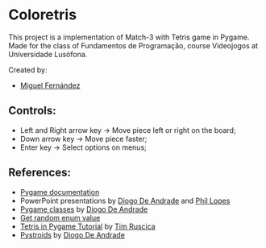 # Coloretris

This project is a implementation of Match-3 with Tetris game in Pygame.<br> Made for the class of Fundamentos de Programação, course Videojogos at Universidade Lusófona.<br>

Created by:
- [Miguel Fernández](https://github.com/MizuRyujin)

## Controls:
- Left and Right arrow key -> Move piece left or right on the board;
- Down arrow key -> Move piece faster;
- Enter key -> Select options on menus;

## References:
- [Pygame documentation](https://www.pygame.org/docs/)
- PowerPoint presentations by [Diogo De Andrade](https://github.com/DiogoDeAndrade) and [Phil Lopes](https://github.com/WorshipCookies)
- [Pygame classes](https://www.youtube.com/watch?v=7iZ5cJGjcgU&list=PLheBz0T_uVP2u0N3tNHlWQ6494JX_ZqQY&ab_channel=DiogoAndrade) by [Diogo De Andrade](https://github.com/DiogoDeAndrade)
- [Get random enum value](https://stackoverflow.com/questions/24243500/random-choice-on-enum)
- [Tetris in Pygame Tutorial](https://www.youtube.com/watch?v=uoR4ilCWwKA&list=WL&index=6&t=561s&ab_channel=TechWithTim) by [Tim Ruscica](https://github.com/techwithtim)
- [Pystroids](https://github.com/DiogoDeAndrade/Pysteroids) by [Diogo De Andrade](https://github.com/DiogoDeAndrade)
